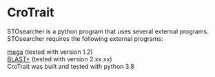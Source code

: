 # CroTrait

STOsearcher is a python program that uses several external programs. STOsearcher requires the following external programs:<br>

[mega](https://www.megasoftware.net/) (tested with version 1.2)<br>
[BLAST+](ftp://ftp.ncbi.nlm.nih.gov/blast/executables/blast+/LATEST/) (tested with version 2.xx.xx)<br>
CroTrait was built and tested with python 3.8 <br>

